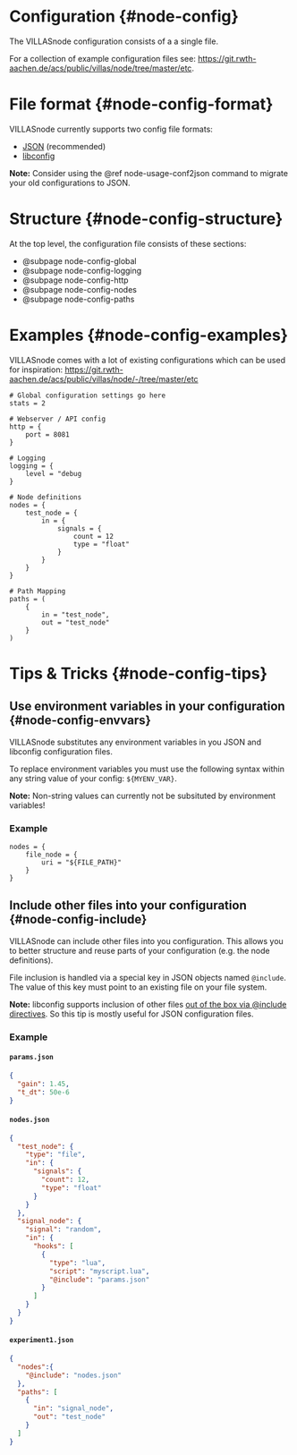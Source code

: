 # Configuration {#node-config}

The VILLASnode configuration consists of a a single file.

For a collection of example configuration files see: <https://git.rwth-aachen.de/acs/public/villas/node/tree/master/etc>.

# File format {#node-config-format}

VILLASnode currently supports two config file formats:

- [JSON](https://www.json.org/) (recommended)
- [libconfig](http://hyperrealm.github.io/libconfig/libconfig_manual.html#Configuration-Files)

**Note:** Consider using the @ref node-usage-conf2json command to migrate your old configurations to JSON.

# Structure {#node-config-structure}

At the top level, the configuration file consists of these sections:

- @subpage node-config-global
- @subpage node-config-logging
- @subpage node-config-http
- @subpage node-config-nodes
- @subpage node-config-paths

# Examples {#node-config-examples}

VILLASnode comes with a lot of existing configurations which can be used for inspiration:
https://git.rwth-aachen.de/acs/public/villas/node/-/tree/master/etc


```
# Global configuration settings go here
stats = 2

# Webserver / API config
http = {
	port = 8081
}

# Logging
logging = {
	level = "debug
}

# Node definitions
nodes = {
	test_node = {
		in = {
			signals = {
				count = 12
				type = "float"
			}
		}
	}
}

# Path Mapping
paths = (
	{
		in = "test_node",
		out = "test_node"
	}
)
```

# Tips & Tricks {#node-config-tips}

## Use environment variables in your configuration {#node-config-envvars}

VILLASnode substitutes any environment variables in you JSON and libconfig configuration files.

To replace environment variables you must use the following syntax within any string value of your config: `${MYENV_VAR}`.

**Note:** Non-string values can currently not be subsituted by environment variables!

### Example

```
nodes = {
	file_node = {
		uri = "${FILE_PATH}"
	}
}
```

## Include other files into your configuration  {#node-config-include}

VILLASnode can include other files into you configuration.
This allows you to better structure and reuse parts of your configuration (e.g. the node definitions).

File inclusion is handled via a special key in JSON objects named `@include`.
The value of this key must point to an existing file on your file system.

**Note:** libconfig supports inclusion of other files [out of the box via @include directives](http://hyperrealm.github.io/libconfig/libconfig_manual.html#Include-Directives). So this tip is mostly useful for JSON configuration files.

### Example

#### `params.json`

```json
{
  "gain": 1.45,
  "t_dt": 50e-6
}
```

#### `nodes.json`

```json
{
  "test_node": {
    "type": "file",
    "in": {
      "signals": {
        "count": 12,
        "type": "float"
      }
    }
  },
  "signal_node": {
    "signal": "random",
    "in": {
      "hooks": [
        {
          "type": "lua",
          "script": "myscript.lua",
          "@include": "params.json"
        }
      ]
    }
  }
}
```

#### `experiment1.json`

```json
{
  "nodes":{
    "@include": "nodes.json"
  },
  "paths": [
    {
      "in": "signal_node",
      "out": "test_node"
	}
  ]
}
```
